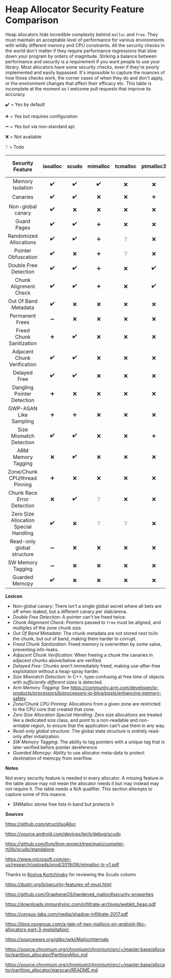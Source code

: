 # Heap Allocator Security Feature Comparison

Heap allocators hide incredible complexity behind `malloc` and `free`. They must maintain an acceptable level of performance for various environments with wildly different memory and CPU constraints. All the security checks in the world don't matter if they require performance regressions that slow down your program by orders of magnitude. Striking a balance between performance and security is a requirement if you want people to use your library. Most allocators have some security checks, even if they're poorly implemented and easily bypassed. It's impossible to capture the nuances of how those checks work, the corner cases of when they do and don't apply, or the environment changes that affect their efficacy etc. This table is incomplete at the moment so I welcome pull requests that improve its accuracy.

:heavy_check_mark: = Yes by default

:heavy_plus_sign: = Yes but requires configuration

:heavy_minus_sign: = Yes but via non-standard api

:x: = Not available

:grey_question: = Todo


| Security Feature      | isoalloc         | scudo            | mimalloc         | tcmalloc        | ptmalloc3        | jemalloc         | musl's malloc-ng | malloc_hardened  | PartitionAlloc   | snmalloc |
|:---------------------:|:----------------:|:----------------:|:----------------:|:---------------:|:----------------:|:----------------:|:----------------:|:----------------:|:----------------:|:----------------:|
|Memory Isolation       |:heavy_check_mark:|:heavy_check_mark:|:heavy_check_mark:|:x:              |:x:               |:grey_question:   |:x:               |:heavy_check_mark:|:heavy_check_mark:|:grey_question:
|Canaries               |:heavy_check_mark:|:heavy_check_mark:|:x:               |:x:              |:heavy_plus_sign: |:x:               |:heavy_check_mark:|:heavy_check_mark:|:grey_question:   |:heavy_check_mark:
|Non-global canary      |:heavy_check_mark:|:x:               |:x:               |:x:              |:x:               |:x:               |:x:               |:heavy_check_mark:|:grey_question:   |:heavy_check_mark:
|Guard Pages            |:heavy_check_mark:|:heavy_check_mark:|:heavy_plus_sign: |:x:              |:x:               |:x:               |:heavy_check_mark:|:heavy_check_mark:|:heavy_check_mark:|:heavy_check_mark:
|Randomized Allocations |:heavy_check_mark:|:heavy_check_mark:|:heavy_plus_sign: |:grey_question:  |:x:               |:x:               |:heavy_check_mark:|:heavy_check_mark:|:heavy_check_mark:|:heavy_check_mark:
|Pointer Obfuscation    |:heavy_check_mark:|:x:               |:heavy_plus_sign: |:grey_question:  |:x:               |:grey_question:   |:x:               |:grey_question:   |:heavy_check_mark:|:heavy_check_mark:
|Double Free Detection  |:heavy_check_mark:|:heavy_check_mark:|:heavy_plus_sign: |:x:              |:heavy_check_mark:|:heavy_plus_sign: |:heavy_check_mark:|:heavy_check_mark:|:grey_question:   |:heavy_check_mark:
|Chunk Alignment Check  |:heavy_check_mark:|:heavy_check_mark:|:heavy_plus_sign: |:x:              |:heavy_check_mark:|:heavy_plus_sign: |:heavy_check_mark:|:heavy_check_mark:|:heavy_check_mark:|:heavy_check_mark:
|Out Of Band Metadata   |:heavy_check_mark:|:x:               |:x:               |:x:              |:x:               |:heavy_check_mark:|:heavy_check_mark:|:heavy_check_mark:|:x:               |:heavy_check_mark:
|Permanent Frees        |:heavy_minus_sign:|:x:               |:x:               |:x:              |:x:               |:x:               |:x:               |:heavy_plus_sign: |:x:               |:x:
|Freed Chunk Sanitization   |:heavy_plus_sign:|:heavy_check_mark:|:x:            |:x:              |:x:               |:heavy_plus_sign: |:x:               |:heavy_check_mark:|:heavy_plus_sign: |:x:
|Adjacent Chunk Verification|:heavy_check_mark:|:heavy_check_mark:|:x:           |:x:              |:x:               |:x:               |:x:               |:x:               |:x:               |:x:
|Delayed Free           |:heavy_check_mark:|:heavy_check_mark:|:x:               |:x:              |:x:               |:heavy_plus_sign: |:heavy_check_mark:|:heavy_check_mark:|:heavy_plus_sign: |:heavy_check_mark:
|Dangling Pointer Detection |:heavy_plus_sign:|:x:            |:x:               |:x:              |:x:               |:x:               |:x:               |:heavy_check_mark:|:heavy_plus_sign: |:x:
|GWP-ASAN Like Sampling |:heavy_plus_sign: |:heavy_plus_sign: |:x:               |:x:              |:x:               |:x:               |:x:               |:heavy_check_mark:|:grey_question:   |:x:
|Size Mismatch Detection|:heavy_check_mark:|:heavy_check_mark:|:x:               |:x:              |:heavy_plus_sign: |:x:               |:x:               |:heavy_check_mark:|:heavy_plus_sign: |:grey_question:
|ARM Memory Tagging     |:x:               |:heavy_check_mark:|:x:               |:x:              |:x:               |:x:               |:x:               |:x:               |:x:               |:grey_question:
|Zone/Chunk CPU/thread Pinning |:heavy_plus_sign: |:x:        |:x:               |:x:              |:x:               |:heavy_check_mark:|:x:               |:heavy_check_mark:|:x:               |:x:
|Chunk Race Error Detection |:x:           |:heavy_check_mark:|:grey_question:   |:x:              |:x:               |:x:               |:grey_question:   |:grey_question:   |:grey_question:   |:heavy_plus_sign:
|Zero Size Allocation Special Handling|:heavy_check_mark:|:x: |:grey_question:   |:grey_question:  |:x:               |:x:               |:x:               |:heavy_check_mark:|:x:               |:x:
|Read-only global structure|:heavy_minus_sign:|:x:            |:x:               |:x:              |:x:               |:x:               |:x:               |:heavy_check_mark:|:x:               |:x:
|SW Memory Tagging      |:heavy_minus_sign:|:x:               |:x:               |:x:              |:x:               |:x:               |:x:               |:x:               |:heavy_check_mark:|:x:
|Guarded Memcpy         |:heavy_check_mark:|:x:               |:x:               |:x:              |:x:               |:x:               |:heavy_plus_sign: |:x:               |:x:               |:heavy_check_mark:

**Lexicon**

- Non-global canary: There isn't a single global secret where all bets are off when leaked, but a different canary per slab/arena.
- *Double Free Detection*: A pointer can't be freed twice.
- *Chunk Alignment Check*: Pointers passed to `free` must be aligned, and multiples of the zone chunk size.
- *Out Of Band Metadata*: The chunk metadata are not stored next to/in the chunk, but out of band, making them harder to corrupt.
- *Freed Chunk Sanitization*: Freed memory is overwritten by some value, preventing info-leaks.
- *Adjacent Chunk Verification*: When freeing a chunk the canaries in adjacent chunks above/below are verified.
- *Delayed Free*: Chunks aren't immediately freed, making use-after-free exploitation without a heap-spray harder.
- *Size Mismatch Detection*: In C++, type-confusing at free time of objects with *sufficiently different sizes* is detected.
- *Arm Memory Tagging*: See https://community.arm.com/developer/ip-products/processors/b/processors-ip-blog/posts/enhancing-memory-safety
- *Zone/Chunk CPU Pinning*: Allocations from a given zone are restricted to the CPU core that created that zone.
- *Zero Size Allocation Special Handling*: Zero size allocations are treated like a dedicated size class,
  and point to a non-readable and non-writable region, to ensure that the application can't use them in any way.
- *Read-only global structure*: The global state structure is entirely read-only after initialization.
- *SW Memory Tagging*: The ability to tag pointers with a unique tag that is later verified before pointer dereference
- *Guarded Memcpy*: Ability to use allocator meta-data to protect destination of memcpy from overflow.

**Notes**

Not every security feature is needed in every allocator. A missing feature in the table above may not mean the allocator needs it but may instead may not require it. The table needs a N/A qualifier. This section attempts to capture some of this nuance.

- SNMalloc stores free lists in band but protects it

**Sources**

https://github.com/struct/IsoAlloc

https://source.android.com/devices/tech/debug/scudo

https://github.com/llvm/llvm-project/tree/main/compiler-rt/lib/scudo/standalone

https://www.microsoft.com/en-us/research/uploads/prod/2019/06/mimalloc-tr-v1.pdf

Thanks to [Kostya Kortchinsky](https://twitter.com/@crypt0ad) for reviewing the Scudo column

https://dustri.org/b/security-features-of-musl.html

https://github.com/GrapheneOS/hardened_malloc#security-properties

https://downloads.immunityinc.com/infiltrate-archives/webkit_heap.pdf

https://census-labs.com/media/shadow-infiltrate-2017.pdf

https://blog.nsogroup.com/a-tale-of-two-mallocs-on-android-libc-allocators-part-3-exploitation/

https://sourceware.org/glibc/wiki/MallocInternals

https://source.chromium.org/chromium/chromium/src/+/master:base/allocator/partition_allocator/PartitionAlloc.md

https://source.chromium.org/chromium/chromium/src/+/master:base/allocator/partition_allocator/starscan/README.md
